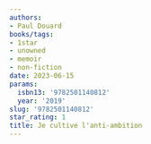 ```yaml
---
authors:
- Paul Douard
books/tags:
- 1star
- unowned
- memoir
- non-fiction
date: 2023-06-15
params:
  isbn13: '9782501140812'
  year: '2019'
slug: '9782501140812'
star_rating: 1
title: Je cultive l'anti-ambition
---
```


<!--more-->
